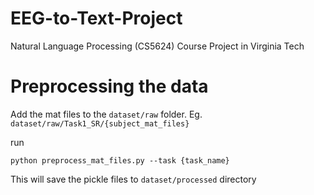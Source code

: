 # EEG-to-Text-Project
Natural Language Processing (CS5624) Course Project in Virginia Tech


# Preprocessing the data
Add the mat files to the ```dataset/raw``` folder. Eg. ```dataset/raw/Task1_SR/{subject_mat_files}```

run 

```python preprocess_mat_files.py --task {task_name}```

This will save the pickle files to ```dataset/processed``` directory
